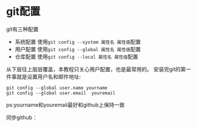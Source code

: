# git配置
git有三种配置
- 系统配置  使用`git config --system 属性名 属性值`配置
- 用户配置  使用`git config --global 属性名 属性值`配置
- 仓库配置  使用`git config --local 属性名 属性值`配置

从下层往上层层覆盖，本教程只关心用户配置，也是最常用的。
安装完git的第一件事就是设置用户名和邮件地址:
```$xslt
git config --global user.name yourname
git config --global user.email  youremail
```
ps:yourname和youremail最好和github上保持一致 

同步github：

